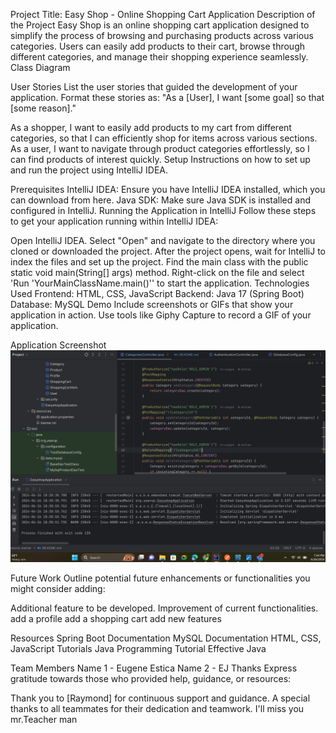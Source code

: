 Project Title: Easy Shop - Online Shopping Cart Application
Description of the Project
Easy Shop is an online shopping cart application designed to simplify the process of browsing and purchasing products across various categories.
Users can easily add products to their cart, browse through different categories, and manage their shopping experience seamlessly.
Class Diagram

User Stories
List the user stories that guided the development of your application. Format these stories as: "As a [User], I want [some goal] so that [some reason]."

As a shopper, I want to easily add products to my cart from different categories, so that I can efficiently shop for items across various sections.
As a user, I want to navigate through product categories effortlessly, so I can find products of interest quickly.
Setup
Instructions on how to set up and run the project using IntelliJ IDEA.

Prerequisites
IntelliJ IDEA: Ensure you have IntelliJ IDEA installed, which you can download from here.
Java SDK: Make sure Java SDK is installed and configured in IntelliJ.
Running the Application in IntelliJ
Follow these steps to get your application running within IntelliJ IDEA:

Open IntelliJ IDEA.
Select "Open" and navigate to the directory where you cloned or downloaded the project.
After the project opens, wait for IntelliJ to index the files and set up the project.
Find the main class with the public static void main(String[] args) method.
Right-click on the file and select 'Run 'YourMainClassName.main()'' to start the application.
Technologies Used
Frontend: HTML, CSS, JavaScript
Backend: Java 17 (Spring Boot)
Database: MySQL
Demo
Include screenshots or GIFs that show your application in action. Use tools like Giphy Capture to record a GIF of your application.

Application Screenshot
![img_3.png](img_3.png)

Future Work
Outline potential future enhancements or functionalities you might consider adding:

Additional feature to be developed.
Improvement of current functionalities.
add a profile 
add a shopping cart
add new features

Resources
Spring Boot Documentation
MySQL Documentation
HTML, CSS, JavaScript Tutorials
Java Programming Tutorial
Effective Java

Team Members
Name 1 - Eugene Estica
Name 2 - EJ
Thanks
Express gratitude towards those who provided help, guidance, or resources:

Thank you to [Raymond] for continuous support and guidance.
A special thanks to all teammates for their dedication and teamwork.
I'll miss you mr.Teacher man 